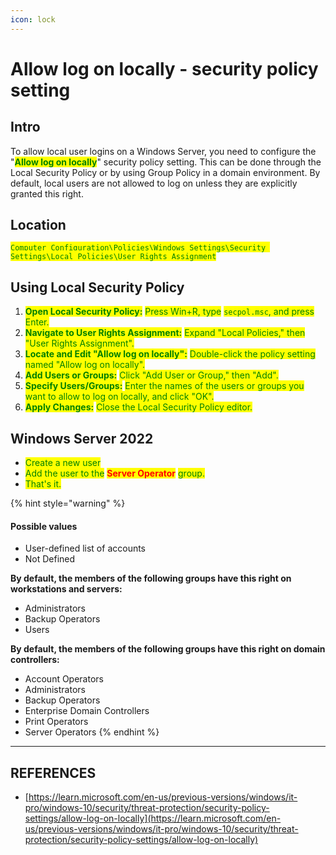 ```yaml
---
icon: lock
---
```


# Allow log on locally - security policy setting

## Intro

To allow local user logins on a Windows Server, you need to configure the "<mark style="color:green;">**Allow log on locally**</mark>" security policy setting. This can be done through the Local Security Policy or by using Group Policy in a domain environment. By default, local users are not allowed to log on unless they are explicitly granted this right.&#x20;

## Location

<mark style="color:green;">`Computer Configuration\Policies\Windows Settings\Security Settings\Local Policies\User Rights Assignment`</mark>

## Using Local Security Policy

1. <mark style="color:green;">**Open Local Security Policy:**</mark> <mark style="color:green;"></mark><mark style="color:green;">Press Win+R, type</mark> <mark style="color:green;"></mark><mark style="color:green;">`secpol.msc`</mark><mark style="color:green;">, and press Enter.</mark>&#x20;
2. <mark style="color:green;">**Navigate to User Rights Assignment:**</mark> <mark style="color:green;"></mark><mark style="color:green;">Expand "Local Policies," then "User Rights Assignment".</mark>&#x20;
3. <mark style="color:green;">**Locate and Edit "Allow log on locally":**</mark> <mark style="color:green;"></mark><mark style="color:green;">Double-click the policy setting named "Allow log on locally".</mark>&#x20;
4. <mark style="color:green;">**Add Users or Groups:**</mark> <mark style="color:green;"></mark><mark style="color:green;">Click "Add User or Group," then "Add".</mark>&#x20;
5. <mark style="color:green;">**Specify Users/Groups:**</mark> <mark style="color:green;"></mark><mark style="color:green;">Enter the names of the users or groups you want to allow to log on locally, and click "OK".</mark>&#x20;
6. <mark style="color:green;">**Apply Changes:**</mark> <mark style="color:green;"></mark><mark style="color:green;">Close the Local Security Policy editor.</mark>

## Windows Server 2022

* <mark style="color:green;">Create a new user</mark>
* <mark style="color:green;">Add the user to the</mark> <mark style="color:red;">**Server Operator**</mark> <mark style="color:green;">group.</mark>
* <mark style="color:green;">That's it.</mark>

{% hint style="warning" %}
#### Possible values <a href="#possible-values" id="possible-values"></a>

* User-defined list of accounts
* Not Defined

**By default, the members of the following groups have this right on workstations and servers:**

* Administrators
* Backup Operators
* Users

**By default, the members of the following groups have this right on domain controllers:**

* Account Operators
* Administrators
* Backup Operators
* Enterprise Domain Controllers
* Print Operators
* Server Operators
{% endhint %}



***

## REFERENCES

* [https://learn.microsoft.com/en-us/previous-versions/windows/it-pro/windows-10/security/threat-protection/security-policy-settings/allow-log-on-locally](https://learn.microsoft.com/en-us/previous-versions/windows/it-pro/windows-10/security/threat-protection/security-policy-settings/allow-log-on-locally)
